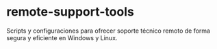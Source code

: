 # remote-support-tools
Scripts y configuraciones para ofrecer soporte técnico remoto de forma segura y eficiente en Windows y Linux.
